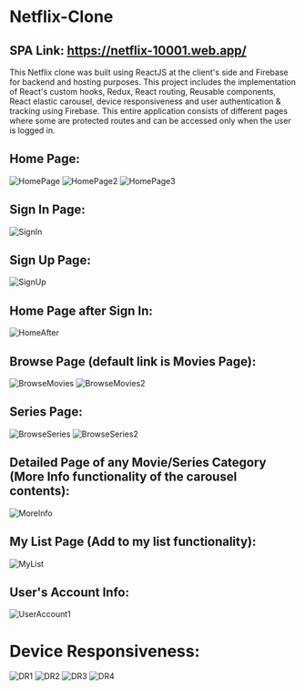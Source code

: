 # Netflix-Clone

## SPA Link: https://netflix-10001.web.app/

This Netflix clone was built using ReactJS at the client's side and Firebase for backend and hosting purposes. This project includes the implementation of React's custom hooks, Redux, React routing, Reusable components, React elastic carousel, device responsiveness and user authentication & tracking using Firebase.
This entire application consists of different pages where some are protected routes and can be accessed only when the user is logged in.

## Home Page:
![HomePage](https://user-images.githubusercontent.com/55687431/97045742-ed448a80-1593-11eb-92e4-4957b54fea08.JPG)
![HomePage2](https://user-images.githubusercontent.com/55687431/97047261-51684e00-1596-11eb-809c-bab4cfa0fc6b.JPG)
![HomePage3](https://user-images.githubusercontent.com/55687431/97047294-5d541000-1596-11eb-87da-85c30406df66.JPG)


## Sign In Page:
![SignIn](https://user-images.githubusercontent.com/55687431/97045786-03eae180-1594-11eb-8551-d349aeaf0b7f.JPG)


## Sign Up Page:
![SignUp](https://user-images.githubusercontent.com/55687431/97045817-12d19400-1594-11eb-8afc-be33f3419f9f.JPG)


## Home Page after Sign In:
![HomeAfter](https://user-images.githubusercontent.com/55687431/97045847-23820a00-1594-11eb-90b9-ea7b6b757b60.JPG)


## Browse Page (default link is Movies Page):
![BrowseMovies](https://user-images.githubusercontent.com/55687431/97046019-5cba7a00-1594-11eb-9a99-93f5283eba29.JPG)
![BrowseMovies2](https://user-images.githubusercontent.com/55687431/97046052-69d76900-1594-11eb-97cb-2d9b5be8e2ae.JPG)


## Series Page:
![BrowseSeries](https://user-images.githubusercontent.com/55687431/97046082-79ef4880-1594-11eb-86c4-bb1a23225d1f.JPG)
![BrowseSeries2](https://user-images.githubusercontent.com/55687431/97046110-84114700-1594-11eb-8b2f-3bc606d6b24f.JPG)


## Detailed Page of any Movie/Series Category (More Info functionality of the carousel contents):
![MoreInfo](https://user-images.githubusercontent.com/55687431/97046169-97bcad80-1594-11eb-8272-c97f91734b66.JPG)


## My List Page (Add to my list functionality):
![MyList](https://user-images.githubusercontent.com/55687431/97046252-b9b63000-1594-11eb-88e9-14704614e9c4.JPG)


## User's Account Info:
![UserAccount1](https://user-images.githubusercontent.com/55687431/97048397-f9cae200-1597-11eb-8f66-2d46661a8990.JPG)


# Device Responsiveness:
![DR1](https://user-images.githubusercontent.com/55687431/97046783-86c06c00-1595-11eb-8f71-7d9080dfdc02.JPG)
![DR2](https://user-images.githubusercontent.com/55687431/97046807-93dd5b00-1595-11eb-90c4-9d2d763333f0.JPG)
![DR3](https://user-images.githubusercontent.com/55687431/97047080-09e1c200-1596-11eb-9423-10c23b3accdc.JPG)
![DR4](https://user-images.githubusercontent.com/55687431/97047522-c045a700-1596-11eb-9417-2f96a1939435.JPG)
